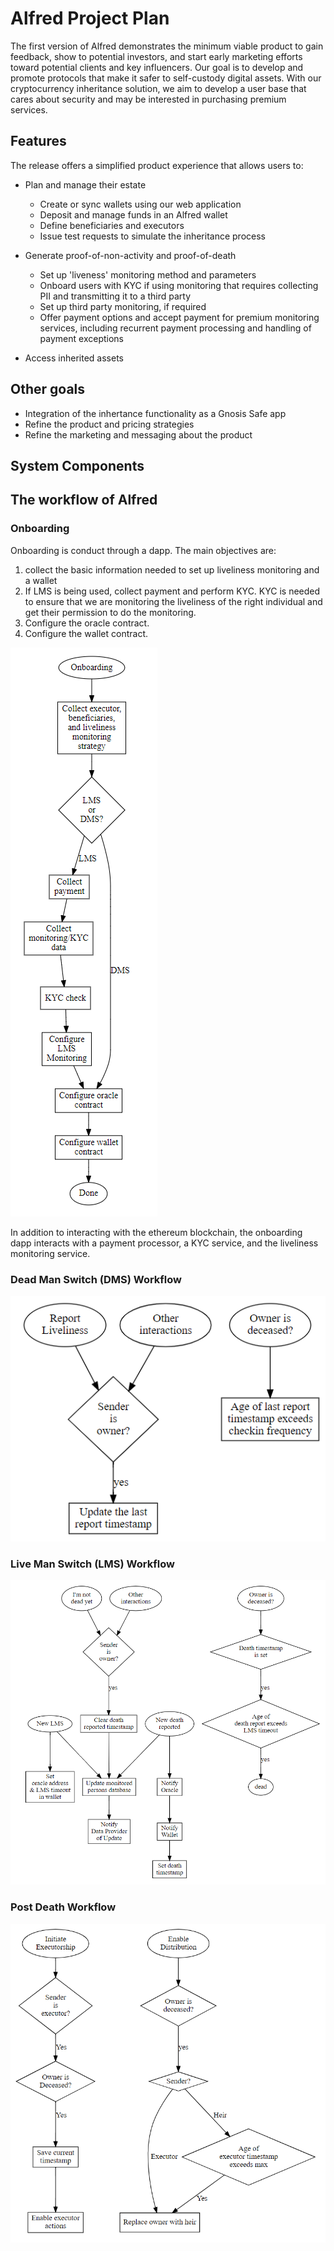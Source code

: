 # Alfred Project Plan

The first version of Alfred demonstrates the minimum viable product to gain feedback, show to potential investors, and start early marketing efforts toward potential clients and key influencers. Our goal is to develop and promote protocols that make it safer to self-custody digital assets. With our cryptocurrency inheritance solution, we aim to develop a user base that cares about security and may be interested in purchasing premium services.

## Features
The release offers a simplified product experience that allows users to:

- Plan and manage their estate
  - Create or sync wallets using our web application
  - Deposit and manage funds in an Alfred wallet
  - Define beneficiaries and executors 
  - Issue test requests to simulate the inheritance process

- Generate proof-of-non-activity and proof-of-death
  - Set up 'liveness' monitoring method and parameters
  - Onboard users with KYC if using monitoring that requires collecting PII and transmitting it to a third party
  - Set up third party monitoring, if required
  - Offer payment options and accept payment for premium monitoring services, including recurrent payment processing and handling of payment exceptions   
  
- Access inherited assets

## Other goals
- Integration of the inhertance functionality as a Gnosis Safe app
- Refine the product and pricing strategies
- Refine the marketing and messaging about the product

## System Components


## The workflow of Alfred

### Onboarding
Onboarding is conduct through a dapp. The main objectives are:
1) collect the basic information needed to set up liveliness monitoring and a wallet
2) If LMS is being used, collect payment and perform KYC. KYC is needed to ensure that we are monitoring the liveliness of the right individual and get their permission to do the monitoring. 
3) Configure the oracle contract.
4) Configure the wallet contract.

![Onboarding Flowchart](/Proposals/Alfred/Onboarding.png)

In addition to interacting with the ethereum blockchain, the onboarding dapp interacts with a payment processor, a KYC service, and the liveliness monitoring service.

### Dead Man Switch (DMS) Workflow
![DMS Flowchart](/Proposals/Alfred/DMS.png)

### Live Man Switch (LMS) Workflow
![LMS Flowchart](/Proposals/Alfred/LMS.png)

### Post Death Workflow
![Post Death Flowchart](/Proposals/Alfred/PostDeath.png)
